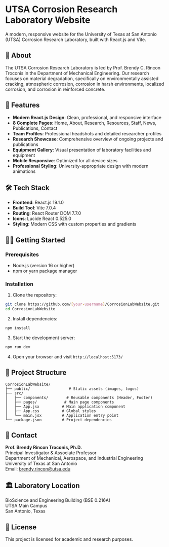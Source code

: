# UTSA Corrosion Research Laboratory Website

A modern, responsive website for the University of Texas at San Antonio (UTSA) Corrosion Research Laboratory, built with React.js and Vite.

## 🔬 About

The UTSA Corrosion Research Laboratory is led by Prof. Brendy C. Rincon Troconis in the Department of Mechanical Engineering. Our research focuses on material degradation, specifically on environmentally assisted cracking, atmospheric corrosion, corrosion in harsh environments, localized corrosion, and corrosion in reinforced concrete.

## 🚀 Features

- **Modern React.js Design**: Clean, professional, and responsive interface
- **8 Complete Pages**: Home, About, Research, Resources, Staff, News, Publications, Contact
- **Team Profiles**: Professional headshots and detailed researcher profiles
- **Research Showcase**: Comprehensive overview of ongoing projects and publications
- **Equipment Gallery**: Visual presentation of laboratory facilities and equipment
- **Mobile Responsive**: Optimized for all device sizes
- **Professional Styling**: University-appropriate design with modern animations

## 🛠️ Tech Stack

- **Frontend**: React.js 19.1.0
- **Build Tool**: Vite 7.0.4
- **Routing**: React Router DOM 7.7.0
- **Icons**: Lucide React 0.525.0
- **Styling**: Modern CSS with custom properties and gradients

## 🏃‍♂️ Getting Started

### Prerequisites

- Node.js (version 16 or higher)
- npm or yarn package manager

### Installation

1. Clone the repository:
```bash
git clone https://github.com/[your-username]/CorrosionLabWebsite.git
cd CorrosionLabWebsite
```

2. Install dependencies:
```bash
npm install
```

3. Start the development server:
```bash
npm run dev
```

4. Open your browser and visit `http://localhost:5173/`

## 📁 Project Structure

```
CorrosionLabWebsite/
├── public/                 # Static assets (images, logos)
├── src/
│   ├── components/        # Reusable components (Header, Footer)
│   ├── pages/            # Main page components
│   ├── App.jsx          # Main application component
│   ├── App.css          # Global styles
│   └── main.jsx         # Application entry point
└── package.json         # Project dependencies
```

## 📧 Contact

**Prof. Brendy Rincon Troconis, Ph.D.**  
Principal Investigator & Associate Professor  
Department of Mechanical, Aerospace, and Industrial Engineering  
University of Texas at San Antonio  
Email: brendy.rincon@utsa.edu

## 🏛️ Laboratory Location

BioScience and Engineering Building (BSE 0.216A)  
UTSA Main Campus  
San Antonio, Texas

## 📄 License

This project is licensed for academic and research purposes.
